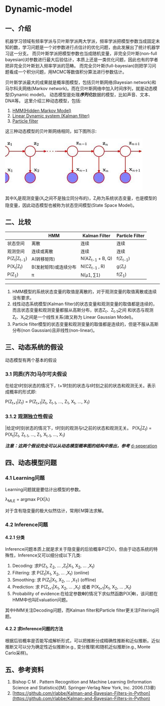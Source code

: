 # Dynamic-model
## 一、介绍
机器学习领域有频率学派与贝叶斯学派两大学派，频率学派把模型参数当成固定未知的数，学习问题是一个对参数进行点估计的优化问题，由此发展出了统计机器学习这一分支。
而贝叶斯学派把模型参数也当成随机变量，非完全贝叶斯(non-full bayesian)对参数进行最大后验估计，本质上还是一类优化问题，因此也有的学者把非完全贝叶斯划入频率学派的范畴。
而完全贝叶斯(full-bayesian)则把学习问题看成一个积分问题，用MCMC等数值积分算法进行参数估计。

贝叶斯学派最大的成果就是概率图模型，包括贝叶斯网络(Bayesian network)和马尔科夫网络(Markov network)。而在贝叶斯网络中加入时间序列，就是动态模型(Dynamic model)。
动态模型是处理***序列化***数据的模型，比如声音、文本、DNA等。
这里介绍三种动态模型，包括:

1. [HMM(Hidden Markov Model)](docs/HMM.md)
2. [Linear Dynamic system (Kalman filter)](docs/Kalman_filter.md)
3. [Particle filter](docs/Particle_filter.md)

这三种动态模型的贝叶斯网络相同，如下图所示:

![PGM](resources/DS_PGM.jfif)

其中X<sub>i</sub>是观测变量(X<sub>i</sub>之间不是独立同分布的)，Z<sub>i</sub>称为系统状态变量，也是模型的隐变量，因此动态模型也被称为状态空间模型(State Space Model)。

## 二、比较
|            |       HMM|   Kalman Filter|      Particle Filter|
|------      | ---------|----------------|---------------|
|状态空间     |     离散  |      连续      | 连续|
|观测空间     |  连续或离散|      连续      |  连续|
|P(Z<sub>t</sub>&#124;Z<sub>t-1</sub>)   |  A(转移矩阵)|   N(AZ<sub>t-1</sub> + B, Q)    |   f(Z<sub>t-1</sub>) |
|P(X<sub>t</sub>&#124;Z<sub>t</sub>)   |  B(发射矩阵)或连续分布|   N(CZ<sub>t-1</sub> , R)    |   g(Z<sub>t</sub>) |
|P(Z<sub>1</sub>)|                π    | N(μ1, ∑1) |  f(Z<sub>1</sub>)|
---
1. HMM模型的系统状态变量的取值是离散的，对于观测变量的取值离散或连续没有要求。
2. 线性动态系统模型(Kalman filter)的状态变量和观测变量的取值都是连续的，而且状态变量和观测变量都服从高斯分布，状态Z<sub>t</sub>、Z<sub>t-1</sub>之间
和状态与观测Z<sub>t</sub>、X<sub>t</sub>之间是一个线性关系(故又称为 Linear Gaussian Model)。
3. Particle filter模型的状态变量和观测变量的取值都是连续的，但是不服从高斯分布(non Gaussian)且非线性(non-linear)。

## 三、动态系统的假设
动态模型有两个基本的假设
### 3.1 同质(齐次)马尔可夫假设
在给定t时刻状态的情况下，t+1时刻的状态与t时刻之前的状态和观测无关。表示成概率的形式即:

P(Z<sub>t+1</sub>|Z<sub>t</sub>) = P(Z<sub>t+1</sub>|Z<sub>t</sub>, Z<sub>t-1</sub>, ..., Z<sub>1</sub>, X<sub>t</sub>, ..., X<sub>1</sub>)

### 3.1.2 观测独立性假设

|给定t时刻状态的情况下，t时刻的观测与t之前的状态和观测无关。
P(X<sub>t</sub>|Z<sub>t</sub>) = P(X<sub>t</sub>|Z<sub>t</sub>, Z<sub>t-1</sub>, ..., Z<sub>1</sub>, X<sub>t-1</sub>, ..., X<sub>1</sub>)

***注意：这两个假设完全可以从动态模型概率图的结构中推出，参考*** [d-seperation](https://zhuanlan.zhihu.com/p/41106670)

## 四、动态模型问题
### 4.1 Learning问题
Learning问题就是要估计出模型的参数。

λ<sub>MLE</sub> = argmax P(X|λ)

对于含有隐变量的极大似然估计，常用EM算法求解。

### 4.2 Inference问题
#### 4.2.1 分类
Inference问题本质上就是求关于隐变量的后验概率P(Z|X)，但由于动态系统的特殊性，Inference又可以细分成以下几类:

1. Decoding: 求P(Z<sub>1</sub>, Z<sub>2</sub>, ... ,Z<sub>t</sub>|X<sub>1</sub>, X<sub>2</sub>, ... ,X<sub>t</sub>)
2. Filtering: 求 P(Z<sub>t</sub>|X<sub>1</sub>, X<sub>2</sub>, ... ,X<sub>t</sub>) (online)
3. Smoothing: 求 P(Z<sub>t</sub>|X<sub>1</sub>, X<sub>2</sub>, ... ,X<sub>T</sub>) (offline)
4. Prediction: 求 P(Z<sub>t+1</sub>|X<sub>1</sub>, X<sub>2</sub>, ... ,X<sub>t</sub>) 或者 P(X<sub>t+1</sub>|X<sub>1</sub>, X<sub>2</sub>, ... ,X<sub>t</sub>) 
5. Probability of evidence:在给定参数**θ**的情况下求似然函数P(X|**θ**)，该问题在HMM中也叫Evaluation问题。


其中HMM关注Decoding问题，而Kalman filter和Particle filter更关注Filtering问题。

#### 4.2.2 求Inference问题的方法
根据后验概率是否能写成解析形式，可以把推断分成精确性推断和近似推断。近似推断又可以分为确定性近似推断(e.g., 变分推理)和随机近似推断(e.g., Monte Carlo采样)。




## 五、参考资料
1. Bishop C M . Pattern Recognition and Machine Learning (Information Science and Statistics)[M]. Springer-Verlag New York, Inc. 2006.(13章)
2. [https://github.com/rlabbe/Kalman-and-Bayesian-Filters-in-Python](https://github.com/rlabbe/Kalman-and-Bayesian-Filters-in-Python)

